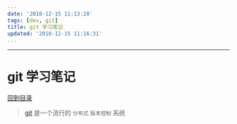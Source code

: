 ```yaml
---
date: '2018-12-15 11:13:20'
tags: [dev, git]
title: git 学习笔记
updated: '2018-12-15 11:16:31'
...
```

---
# git 学习笔记
<!-- MarkdownTOC -->

<!-- /MarkdownTOC -->
[回到目录](./index.md)

> [git][] 是一个流行的 `分布式` `版本控制` 系统

[git]:https://git-scm.com/book/zh/v2/%E8%B5%B7%E6%AD%A5-%E5%85%B3%E4%BA%8E%E7%89%88%E6%9C%AC%E6%8E%A7%E5%88%B6
